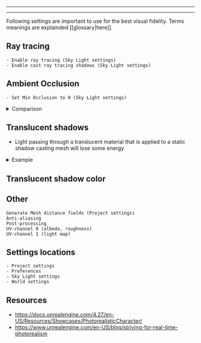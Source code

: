 
---
---

Following settings are important to use for the best visual fidelity. Terms meanings are explainded 
[[glossary|here]].

## Ray tracing
```
- Enable ray tracing (Sky Light settings)
- Enable cast ray tracing shadows (Sky Light settings)
```

## Ambient Occlusion
```
- Set Min Occlusion to 0 (Sky Light settings)
```
<details>
<summary>Comparison</summary>
No Ambient Occlusion

![No Ambient Occlusion](https://i.imgur.com/WkqM2Li.png)

Ambient Occlusion

![Ambient Occlusion](https://i.imgur.com/MkwP0Vn.png)

No Ambient Occlusion

![No Ambient Occlusionon](https://i.imgur.com/vdGTOET.png)

Ambient Occlusion

![Ambient Occlusion](https://i.imgur.com/z6Id944.png)
</details>

## Translucent shadows
- Light passing through a translucent material that is applied to a static shadow casting mesh will lose some energy

<details>
<summary>Example</summary>
Translucent shadows (Note that color isn't important here)

![Translucent shadows](https://i.imgur.com/CHg6bnG.png)
</details>

## Translucent shadow color

## Other
```
Generate Mesh distance fields (Project settings)
Anti-aliasing
Post-processing
UV-channel 0 (albedo, roughness)
UV-channel 1 (light map)
```

## Settings locations
```
- Project settings
- Preferences
- Sky Light settings
- World settings
```

## Resources
- https://docs.unrealengine.com/4.27/en-US/Resources/Showcases/PhotorealisticCharacter/
- https://www.unrealengine.com/en-US/blog/striving-for-real-time-photorealism
